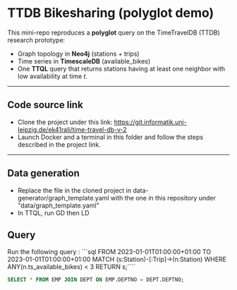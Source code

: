 # TTDB Bikesharing (polyglot demo)

This mini-repo reproduces a **polyglot** query on the TimeTravelDB (TTDB) research prototype:
- Graph topology in **Neo4j** (stations + trips)
- Time series in **TimescaleDB** (available_bikes)
- One **TTQL** query that returns stations having at least one neighbor with low availability at time *t*.

---
## Code source link 
- Clone the project under this link: https://git.informatik.uni-leipzig.de/ek41rali/time-travel-db-v-2
- Launch Docker and a terminal in this folder and follow the steps described in the project link.
---
## Data generation
- Replace the file in the cloned project in data-generator/graph_template.yaml with the one in this repository under "data/graph_template.yaml"
- In TTQL, run GD then LD
## Query
Run the following query : ```sql FROM 2023-01-01T01:00:00+01:00 TO 2023-01-01T01:00:00+01:00 MATCH (s:Station)-[:Trip]->(n:Station) WHERE ANY(n.ts_available_bikes) < 3 RETURN s;````

``` sql
SELECT * FROM EMP JOIN DEPT ON EMP.DEPTNO = DEPT.DEPTNO;
```
